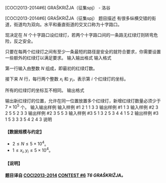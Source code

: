



[COCI2013-2014#6] GRAŠKRIŽJA（征集spj） - 洛谷














[COCI2013-2014#6] GRAŠKRIŽJA（征集spj）
题目描述
有很多纵横交错的街道，街道均为双向。水平和垂直街道的交叉口称为十字路口。

现决定在 $N$ 个十字路口设红绿灯，若两个十字路口间的一条路无红绿灯则转弯危险，反之安全。

只要在每两个红绿灯之间有至少一条最短的路径是安全的就符合要求，你需要设置一些额外的红绿灯以满足要求。
输入输出格式
输入格式

第一行输入由整数 $N$ 组成，即最初的红绿灯数。

接下来 $N$ 行，每行两个整数 $x_i$ 和 $y_i$，表示第 $i$ 个红绿灯的坐标。

所有的红绿灯的坐标互不相同。
输出格式

输出新红绿灯的位置，允许在同一位置放置多个红绿灯，新增红绿灯数量必须少于 $7\times 10^5$ 个。
输入输出样例
输入样例 #1
2
1 1
3 3 
输出样例 #1
1 3
输入样例 #2
3
2 5
5 2
3 3 
输出样例 #2
3 5
5 3 
输入样例 #3
5
1 3
2 5
3 4
4 1
5 2 
输出样例 #3
1 5
3 3
3 5
4 2
4 3
说明
#### 【数据规模与约定】
- $2 \leq N \leq 5\times 10^4$。
- $1 \leq x_i,y_i \leq 5\times 10^4$。
#### 【说明】

**题目译自 [COCI2013-2014](https://hsin.hr/coci/archive/2013_2014/) [CONTEST #6](https://hsin.hr/coci/archive/2013_2014/contest6_tasks.pdf) _T6 GRAŠKRIŽJA。_**






